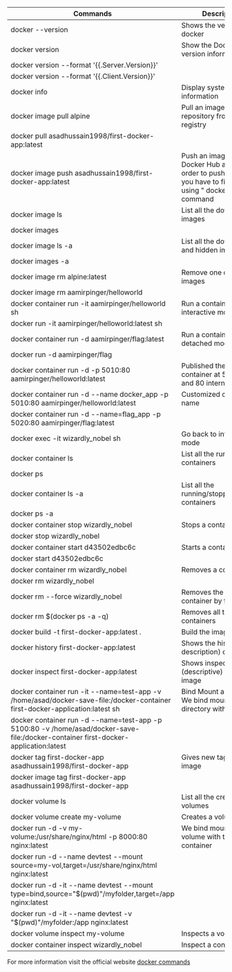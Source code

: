 | Commands | Description |
| ------ | ------ |
| docker --version | Shows the version of docker |
| docker version | Show the Docker version information |
| docker version --format '{{.Server.Version}}' |      |
| docker version --format '{{.Client.Version}}' |      |
| docker info | Display system-wide information |
| docker image pull alpine | Pull an image or a repository from a registry |
| docker pull asadhussain1998/first-docker-app:latest |      |   
| docker image push asadhussain1998/first-docker-app:latest | Push an image to your Docker Hub account. In order to push an image you have to first login using " docker login " command |
| docker image ls | List all the downloaded images |
| docker images |       |
| docker image ls -a | List all the downloaded and hidden images |
| docker images -a |       |
| docker image rm alpine:latest | Remove one or more images |
| docker image rm aamirpinger/helloworld |       |
| docker container run -it aamirpinger/helloworld sh | Run a container in interactive mode |
| docker run -it aamirpinger/helloworld:latest sh |
| docker container run -d aamirpinger/flag:latest | Run a container in detached mode |
| docker run -d aamirpinger/flag |
| docker container run -d -p 5010:80 aamirpinger/helloworld:latest | Published the running container at 5010 port and 80 internal port |
| docker container run -d --name docker_app -p 5010:80 aamirpinger/helloworld:latest | Customized container name |
| docker container run -d --name=flag_app -p 5020:80 aamirpinger/flag:latest |
| docker exec -it wizardly_nobel sh | Go back to interactive mode |
| docker container ls | List all the running containers |
| docker ps |
| docker container ls -a | List all the running/stopped/puased containers |
| docker ps -a |
| docker container stop wizardly_nobel | Stops a containers |
| docker stop wizardly_nobel |
| docker container start d43502edbc6c | Starts a container |
| docker start d43502edbc6c |
| docker container rm wizardly_nobel | Removes a container |
| docker rm wizardly_nobel |
| docker rm --force wizardly_nobel | Removes the running container by force |
| docker rm $(docker ps -a -q) | Removes all the stopped containers |
| docker build -t first-docker-app:latest . | Build the image |
| docker history first-docker-app:latest | Shows the history (short description) of an image |
| docker inspect first-docker-app:latest | Shows inspect (descriptive) of an image | 
| docker container run -it --name=test-app -v /home/asad/docker-save-file:/docker-container first-docker-application:latest sh | Bind Mount an image. We bind mount the local directory with container |
| docker container run -d --name=test-app -p 5100:80 -v /home/asad/docker-save-file:/docker-container first-docker-application:latest |
| docker tag first-docker-app asadhussain1998/first-docker-app | Gives new tag to an image |
| docker image tag first-docker-app asadhussain1998/first-docker-app |
| docker volume ls | List all the created volumes |
| docker volume create my-volume| Creates a volume |
| docker run -d -v my-volume:/usr/share/nginx/html -p 8000:80 nginx:latest | We bind mount the volume with the container |
| docker run -d --name devtest --mount source=my-vol,target=/usr/share/nginx/html nginx:latest |
| docker run -d -it --name devtest --mount type=bind,source="$(pwd)"/myfolder,target=/app nginx:latest |
| docker run -d -it --name devtest -v "$(pwd)"/myfolder:/app nginx:latest	|
| docker volume inspect my-volume | Inspects a volume |
| docker container inspect wizardly_nobel | Inspect a container |


For more information visit the official website [docker commands](https://docs.docker.com/engine/reference/commandline/docker/)

